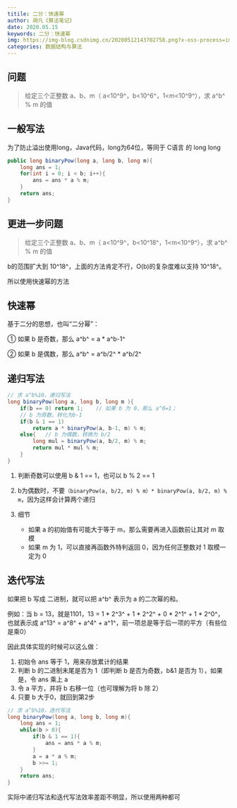 ```yaml
---
titile: 二分：快速幂
author: 胡凡《算法笔记》
date: 2020.05.15
keywords: 二分：快速幂
img: https://img-blog.csdnimg.cn/20200512143702758.png?x-oss-process=image/watermark,type_ZmFuZ3poZW5naGVpdGk,shadow_10,text_aHR0cHM6Ly9ibG9nLmNzZG4ubmV0L3dlaXhpbl80MzU1MzY5NA==,size_16,color_FFFFFF,t_70
categories: 数据结构与算法
---
```


## 问题

> 给定三个正整数 a、b、m（ a<10^9^，b<10^6^，1<m<10^9^），求 a^b^ % m 的值



## 一般写法

为了防止溢出使用long，Java代码，long为64位，等同于 C语言 的 long long

```java
public long binaryPow(long a, long b, long m){
    long ans = 1;
    for(int i = 0; i < b; i++){
        ans = ans * a % m;
    }
    return ans;
}
```



## 更进一步问题

> 给定三个正整数 a、b、m（ a<10^9^，b<10^18^，1<m<10^9^），求 a^b^ % m 的值

b的范围扩大到 10^18^，上面的方法肯定不行，O(b)的复杂度难以支持 10^18^。

所以使用快速幂的方法



## 快速幂

基于二分的思想，也叫“二分幂”：

① 如果 b 是奇数，那么 a^b^ = a * a^b-1^

② 如果 b 是偶数，那么 a^b^  = a^b/2^ * a^b/2^



## 递归写法

```java
// 求 a^b%10，递归写法
long binaryPow(long a, long b, long m ){
    if(b == 0) return 1;	// 如果 b 为 0，那么 a^0=1；
    // b 为奇数，转化为b-1
    if(b & 1 == 1)
        return a * binaryPow(a, b-1, m) % m;
    else{	// b 为偶数，转换为 b/2
        long mul = binaryPow(a, b/2, m) % m;
        return mul * mul % m;
    }
}
```

1. 判断奇数可以使用 b & 1 == 1，也可以 b % 2 == 1
2. b为偶数时，不要`（binaryPow(a, b/2, m) % m）* binaryPow(a, b/2, m) % m`，因为这样会计算两个递归

3. 细节
   - 如果 a 的初始值有可能大于等于 m，那么需要再进入函数前让其对 m 取模
   - 如果 m 为 1，可以直接再函数外特判返回 0，因为任何正整数对 1 取模一定为 0



## 迭代写法

如果把 b 写成 二进制，就可以把 a^b^ 表示为 a 的二次幂的和。

例如：当 b = 13，就是1101，13 =  1 * 2^3^ + 1 * 2^2^ + 0 * 2^1^ + 1 * 2^0^，也就表示成 a^13^ = a^8^ + a^4^ + a^1^，前一项总是等于后一项的平方（有些位是乘0）

因此具体实现的时候可以这么做：

1. 初始令 ans 等于 1，用来存放累计的结果
2. 判断 b 的二进制末尾是否为 1（即判断 b 是否为奇数，b&1 是否为 1），如果是，令 ans 乘上 a
3. 令 a 平方，并将 b 右移一位（也可理解为将 b 除 2）
4. 只要 b 大于0，就回到第2步

```java
// 求 a^b%10，迭代写法
long binaryPow(long a, long b, long m){
    long ans = 1;
    while(b > 0){
        if(b & 1 == 1){
            ans = ans * a % m;
        }
        a = a * a % m;
        b >>= 1;
    }
    return ans;
}
```

实际中递归写法和迭代写法效率差距不明显，所以使用两种都可